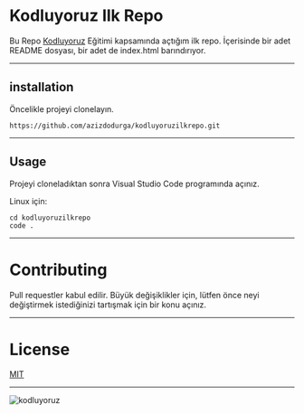 # Kodluyoruz Ilk Repo
Bu Repo [Kodluyoruz](https://www.kodluyoruz.org/) Eğitimi kapsamında açtığım ilk repo. İçerisinde bir adet README dosyası, bir adet de index.html barındırıyor.

***

## installation
Öncelikle projeyi clonelayın.
```
https://github.com/azizdodurga/kodluyoruzilkrepo.git

```

***

## Usage

Projeyi cloneladıktan sonra Visual Studio Code programında açınız.

Linux için:

```
cd kodluyoruzilkrepo
code .

```
***

# Contributing

Pull requestler kabul edilir. Büyük değişiklikler için, lütfen önce neyi değiştirmek istediğinizi tartışmak için bir konu açınız.

***
# License

[MIT](https://choosealicense.com/licenses/mit/)

***

![kodluyoruz](https://avatars.githubusercontent.com/u/30476529?s=280&v=4)